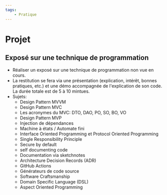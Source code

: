 ```yaml
---
tags:
    - Pratique
---
```


# Projet

## Exposé sur une technique de programmation

-   Réaliser un exposé sur une technique de programmation non vue en cours.
-   La restitution se fera via une présentation (explication, intérêt, bonnes pratiques, etc.) et une démo accompagnée de l'explication de son code. La durée totale est de 5 à 10 mintues.
-   Sujets:
    -   Design Pattern MVVM
    -   Design Pattern MVC
    -   Les acronymes du MVC: DTO, DAO, PO, SO, BO, VO
    -   Design Pattern MVP
    -   Injection de dépendances
    -   Machine à états / Automate fini
    -   Interface Oriented Programming et Protocol Oriented Programming
    -   Single Responsibility Principle
    -   Secure by default
    -   self documenting code
    -   Documentation via sketchnotes
    -   Architecture Decision Records (ADR)
    -   GitHub Actions
    -   Générateurs de code source
    -   Software Craftsmanship
    -   Domain Specific Language (DSL)
    -   Aspect Oriented Programming
